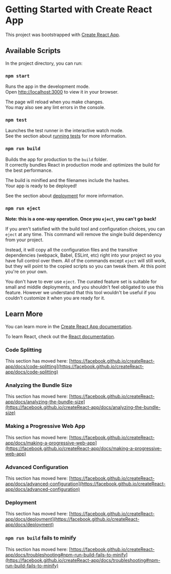 # Getting Started with Create React App

This project was bootstrapped with [Create React App](https://github.com/facebook/createReact-app).

## Available Scripts

In the project directory, you can run:

### `npm start`

Runs the app in the development mode.\
Open [http://localhost:3000](http://localhost:3000) to view it in your browser.

The page will reload when you make changes.\
You may also see any lint errors in the console.

### `npm test`

Launches the test runner in the interactive watch mode.\
See the section about [running tests](https://facebook.github.io/createReact-app/docs/running-tests) for more information.

### `npm run build`

Builds the app for production to the `build` folder.\
It correctly bundles React in production mode and optimizes the build for the best performance.

The build is minified and the filenames include the hashes.\
Your app is ready to be deployed!

See the section about [deployment](https://facebook.github.io/createReact-app/docs/deployment) for more information.

### `npm run eject`

**Note: this is a one-way operation. Once you `eject`, you can't go back!**

If you aren't satisfied with the build tool and configuration choices, you can `eject` at any time. This command will remove the single build dependency from your project.

Instead, it will copy all the configuration files and the transitive dependencies (webpack, Babel, ESLint, etc) right into your project so you have full control over them. All of the commands except `eject` will still work, but they will point to the copied scripts so you can tweak them. At this point you're on your own.

You don't have to ever use `eject`. The curated feature set is suitable for small and middle deployments, and you shouldn't feel obligated to use this feature. However we understand that this tool wouldn't be useful if you couldn't customize it when you are ready for it.

## Learn More

You can learn more in the [Create React App documentation](https://facebook.github.io/createReact-app/docs/getting-started).

To learn React, check out the [React documentation](https://reactjs.org/).

### Code Splitting

This section has moved here: [https://facebook.github.io/createReact-app/docs/code-splitting](https://facebook.github.io/createReact-app/docs/code-splitting)

### Analyzing the Bundle Size

This section has moved here: [https://facebook.github.io/createReact-app/docs/analyzing-the-bundle-size](https://facebook.github.io/createReact-app/docs/analyzing-the-bundle-size)

### Making a Progressive Web App

This section has moved here: [https://facebook.github.io/createReact-app/docs/making-a-progressive-web-app](https://facebook.github.io/createReact-app/docs/making-a-progressive-web-app)

### Advanced Configuration

This section has moved here: [https://facebook.github.io/createReact-app/docs/advanced-configuration](https://facebook.github.io/createReact-app/docs/advanced-configuration)

### Deployment

This section has moved here: [https://facebook.github.io/createReact-app/docs/deployment](https://facebook.github.io/createReact-app/docs/deployment)

### `npm run build` fails to minify

This section has moved here: [https://facebook.github.io/createReact-app/docs/troubleshooting#npm-run-build-fails-to-minify](https://facebook.github.io/createReact-app/docs/troubleshooting#npm-run-build-fails-to-minify)
